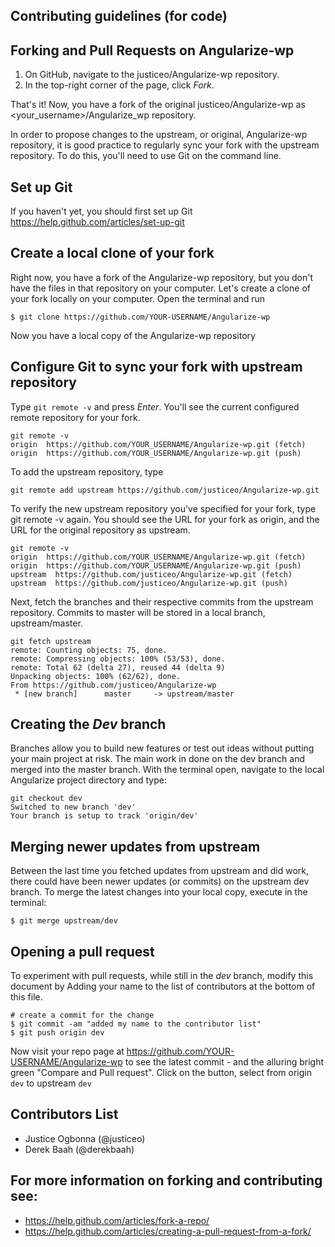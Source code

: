 
Contributing guidelines (for code)
----------------------------------

Forking and Pull Requests on Angularize-wp
--------------------------------------
1. On GitHub, navigate to the justiceo/Angularize-wp repository.
2. In the top-right corner of the page, click *Fork*.

That's it! Now, you have a fork of the original justiceo/Angularize-wp as <your_username>/Angularize_wp repository.

In order to propose changes to the upstream, or original, Angularize-wp repository, it is good practice to regularly sync your fork with the upstream repository. To do this, you'll need to use Git on the command line. 

Set up Git
----------------
If you haven't yet, you should first set up Git https://help.github.com/articles/set-up-git 

Create a local clone of your fork
---------------------------------
Right now, you have a fork of the Angularize-wp repository, but you don't have the files in that repository on your computer. Let's create a clone of your fork locally on your computer.
Open the terminal and run
```
$ git clone https://github.com/YOUR-USERNAME/Angularize-wp
```
Now you have a local copy of the Angularize-wp repository


Configure Git to sync your fork with upstream repository
--------------------------------------------
Type `git remote -v` and press *Enter*. You'll see the current configured remote repository for your fork.
```
git remote -v
origin  https://github.com/YOUR_USERNAME/Angularize-wp.git (fetch)
origin  https://github.com/YOUR_USERNAME/Angularize-wp.git (push)
```
To add the upstream repository, type
```
git remote add upstream https://github.com/justiceo/Angularize-wp.git
```

To verify the new upstream repository you've specified for your fork, type git remote -v again. You should see the URL for your fork as origin, and the URL for the original repository as upstream.
```
git remote -v
origin  https://github.com/YOUR_USERNAME/Angularize-wp.git (fetch)
origin  https://github.com/YOUR_USERNAME/Angularize-wp.git (push)
upstream  https://github.com/justiceo/Angularize-wp.git (fetch)
upstream  https://github.com/justiceo/Angularize-wp.git (push)
```

Next, fetch the branches and their respective commits from the upstream repository. Commits to master will be stored in a local branch, upstream/master.
```
git fetch upstream
remote: Counting objects: 75, done.
remote: Compressing objects: 100% (53/53), done.
remote: Total 62 (delta 27), reused 44 (delta 9)
Unpacking objects: 100% (62/62), done.
From https://github.com/justiceo/Angularize-wp
 * [new branch]      master     -> upstream/master
```

Creating the *Dev* branch
-----------------------------
Branches allow you to build new features or test out ideas without putting your main project at risk. The main work in done on the dev branch and merged into the master branch. 
With the terminal open, navigate to the local Angularize project directory and type:
```
git checkout dev
Switched to new branch 'dev'
Your branch is setup to track 'origin/dev'
```

Merging newer updates from upstream
----------------------------------------
Between the last time you fetched updates from upstream and did work, there could have been newer updates (or commits) on the upstream dev branch. To merge the latest changes into your local copy, execute in the terminal:
```
$ git merge upstream/dev
```

Opening a pull request
---------------------------
To experiment with pull requests, while still in the *dev* branch, modify this document by Adding your name to the list of contributors at the bottom of this file.
```
# create a commit for the change
$ git commit -am "added my name to the contributor list"
$ git push origin dev
```
Now visit your repo page at https://github.com/YOUR-USERNAME/Angularize-wp to see the latest commit - and the alluring bright green "Compare and Pull request". Click on the button, select from origin `dev` to upstream `dev`

Contributors List
-----------------
* Justice Ogbonna (@justiceo)
* Derek Baah (@derekbaah)

For more information on forking and contributing see:
---------------
* https://help.github.com/articles/fork-a-repo/
* https://help.github.com/articles/creating-a-pull-request-from-a-fork/